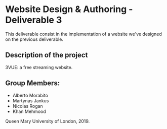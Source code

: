 # Website Design & Authoring - Deliverable 3

This deliverable consist in the implementation of a website we've designed on the previous deliverable.

## Description of the project

3VUE: a free streaming website.


## Group Members:

* Alberto Morabito
* Martynas Jankus
* Nicolas Rogan
* Khan Mehmood

Queen Mary University of London, 2019.
